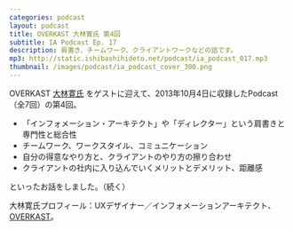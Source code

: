 ```yaml
---
categories: podcast
layout: podcast
title: OVERKAST 大林寛氏 第4回
subtitle: IA Podcast Ep. 17
description: 肩書き、チームワーク、クライアントワークなどの話です。
mp3: http://static.ishibashihideto.net/podcast/ia_podcast_017.mp3
thumbnail: /images/podcast/ia_podcast_cover_300.png
---
```


OVERKAST [大林寛氏](http://overkast.jp/about/) をゲストに迎えて、2013年10月4日に収録したPodcast（全7回）の第4回。

- 「インフォメーション・アーキテクト」や「ディレクター」という肩書きと専門性と総合性
- チームワーク、ワークスタイル、コミュニケーション
- 自分の得意なやり方と、クライアントのやり方の擦り合わせ
- クライアントの社内に入り込んでいくメリットとデメリット、距離感

といったお話をしました。（続く）

大林寛氏プロフィール：UXデザイナー／インフォメーションアーキテクト、[OVERKAST](http://overkast.jp/)。
